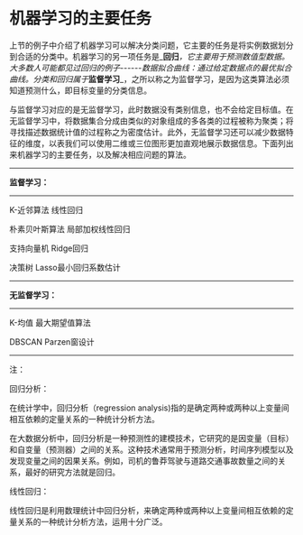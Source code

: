# 机器学习的主要任务

上节的例子中介绍了机器学习可以解决分类问题，它主要的任务是将实例数据划分到合适的分类中。机器学习的另一项任务是_**回归**_，它主要用于预测数值型数据。大多数人可能都见过回归的例子------数据拟合曲线：通过给定数据点的最优拟合曲线。分类和回归属于_**监督学习**_，之所以称之为监督学习，是因为这类算法必须知道预测什么，即目标变量的分类信息。

与监督学习对应的是无监督学习，此时数据没有类别信息，也不会给定目标值。在无监督学习中，将数据集合分成由类似的对象组成的多各类的过程被称为聚类；将寻找描述数据统计值的过程称之为密度估计。此外，无监督学习还可以减少数据特征的维度，以表我们可以使用二维或三位图形更加直观地展示数据信息。下面列出来机器学习的主要任务，以及解决相应问题的算法。

---

**监督学习：**

---

K-近邻算法                                     线性回归

朴素贝叶斯算法                            局部加权线性回归

支持向量机                                    Ridge回归

决策树                                            Lasso最小回归系数估计

---

**无监督学习：**

---

K-均值                                             最大期望值算法

DBSCAN                                         Parzen窗设计

---

注：

回归分析：

在统计学中，回归分析（regression analysis\)指的是确定两种或两种以上变量间相互依赖的定量关系的一种统计分析方法。

在大数据分析中，回归分析是一种预测性的建模技术，它研究的是因变量（目标）和自变量（预测器）之间的关系。这种技术通常用于预测分析，时间序列模型以及发现变量之间的因果关系。例如，司机的鲁莽驾驶与道路交通事故数量之间的关系，最好的研究方法就是回归。

线性回归：

线性回归是利用数理统计中回归分析，来确定两种或两种以上变量间相互依赖的定量关系的一种统计分析方法，运用十分广泛。

